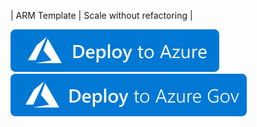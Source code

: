| ARM Template | Scale without refactoring |

[![Deploy To Azure](https://raw.githubusercontent.com/bahnhacker/AzTemplates/master/deploytoazure.svg?sanitize=true)](https://portal.azure.com/#blade/Microsoft_Azure_CreateUIDef/CustomDeploymentBlade/uri/https%3A%2F%2Fraw.githubusercontent.com%2FAzure%2FEnterprise-Scale%2Fmain%2FeslzArm%2FeslzArm.json/uiFormDefinitionUri/https%3A%2F%2Fraw.githubusercontent.com%2FAzure%2FEnterprise-Scale%2Fmain%2FeslzArm%2Feslz-portal.json)
[![Deploy To Azure US Gov](https://raw.githubusercontent.com/bahnhacker/AzTemplates/master/deploytoazuregov.svg?sanitize=true)](https://portal.azure.us/#blade/Microsoft_Azure_CreateUIDef/CustomDeploymentBlade/uri/https%3A%2F%2Fraw.githubusercontent.com%2Feyem4usf%2FDevTestLabs01%2Fmaster%2FESLZ%2Fazuredeploy.json/uiFormDefinitionUri/https%3A%2F%2Fraw.githubusercontent.com%2Feyem4usf%2Fmaster%2FESLZ%2Feslz-portal.json)
